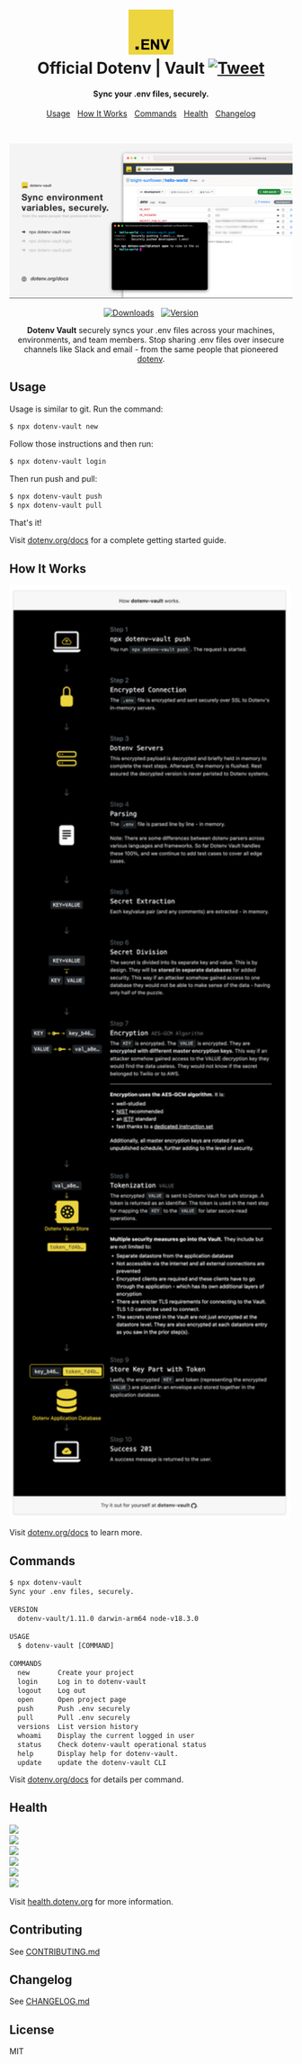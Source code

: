 <h1 align="center">
  <a href="https://docs.dotenv.org?r=1"><img src="https://raw.githubusercontent.com/motdotla/dotenv/master/dotenv.png" alt="dotenv-vault" width="80" height="80" ></a>
  <br>
  Official Dotenv | Vault <a href="https://twitter.com/intent/tweet?text=dotenv-vault%20-%20sync%20environment%20variables%2C%20securely%20https%3A%2F%2Fgithub.com%2Fdotenv-org%2Fdotenv-vault&hashtags=dotenv"><img src="https://img.shields.io/badge/Tweet--lightgrey?logo=twitter&style=social" alt="Tweet" height="20"/></a>
  <br>
</h1>

<h4 align="center">Sync your .env files, securely.</h4>

<p align="center">
  <a href="#usage">Usage</a>
  <img src="https://img.spacergif.org/v1/spacer.gif" width="5" height="1">
  <a href="#how-it-works">How It Works</a>
  <img src="https://img.spacergif.org/v1/spacer.gif" width="5" height="1">
  <a href="#commands" target="_blank">Commands</a>
  <img src="https://img.spacergif.org/v1/spacer.gif" width="5" height="1">
  <a href="#health" target="_blank">Health</a>
  <img src="https://img.spacergif.org/v1/spacer.gif" width="5" height="1">
  <a href="#changelog">Changelog</a>
</p>

<img src="https://img.spacergif.org/v1/spacer.gif" width="1" height="10">

![dotenv-vault](./dotenv-vault.png)

<p align="center">
  <a href="https://npmjs.org/package/dotenv-vault"><img src="https://img.shields.io/npm/dt/dotenv-vault.svg" alt="Downloads"></a>
  <img src="https://img.spacergif.org/v1/spacer.gif" width="5" height="1">
  <a href="https://npmjs.org/package/dotenv-vault"><img src="https://img.shields.io/npm/v/dotenv-vault.svg" alt="Version"></a>
</p>

<p align="center">
<strong>Dotenv Vault</strong> securely syncs your .env files across your machines, environments, and team members. Stop sharing .env files over insecure channels like Slack and email - from the same people that pioneered <a href="https://github.com/motdotla/dotenv">dotenv</a>.
</p>

## Usage

Usage is similar to git. Run the command:

```bash
$ npx dotenv-vault new
```

Follow those instructions and then run:

```bash
$ npx dotenv-vault login
```

Then run push and pull:

```bash
$ npx dotenv-vault push
$ npx dotenv-vault pull
```

That's it!

Visit [dotenv.org/docs](https://www.dotenv.org/docs/getting-started/with-dotenv-vault?r=1) for a complete getting started guide.

## How It Works

<a href="https://www.dotenv.org/docs/security/dotenv-vault"><img src="./how-dotenv-vault-works.png" alt="How Dotenv Vault works" width="500"/></a>

Visit [dotenv.org/docs](https://www.dotenv.org/docs/security/overview?r=1) to learn more.

## Commands

```
$ npx dotenv-vault
Sync your .env files, securely.

VERSION
  dotenv-vault/1.11.0 darwin-arm64 node-v18.3.0

USAGE
  $ dotenv-vault [COMMAND]

COMMANDS
  new       Create your project
  login     Log in to dotenv-vault
  logout    Log out
  open      Open project page
  push      Push .env securely
  pull      Pull .env securely
  versions  List version history
  whoami    Display the current logged in user
  status    Check dotenv-vault operational status
  help      Display help for dotenv-vault.
  update    update the dotenv-vault CLI
```

Visit [dotenv.org/docs](https://www.dotenv.org/docs/dotenv-vault?r=1) for details per command.

## Health

![](https://api.checklyhq.com/v1/badges/checks/c2fee99a-38e7-414e-89b8-9766ceeb1927?style=flat&theme=dark&responseTime=true)
<br>
![](https://api.checklyhq.com/v1/badges/checks/4f557967-1ed1-486a-b762-39a63781d752?style=flat&theme=dark&responseTime=true)
<br>
![](https://api.checklyhq.com/v1/badges/checks/804eb6fa-6599-4688-a649-7ff3c39a64b9?style=flat&theme=dark&responseTime=true)
<br>
![](https://api.checklyhq.com/v1/badges/checks/6a94504e-e936-4f07-bc0b-e08fee2734b3?style=flat&theme=dark&responseTime=true)
<br>
![](https://api.checklyhq.com/v1/badges/checks/06ac4f4e-3e0e-4501-9987-580b4d2a6b06?style=flat&theme=dark&responseTime=true)
<br>
![](https://api.checklyhq.com/v1/badges/checks/0ffc1e55-7ef0-4c2c-8acc-b6311871f41c?style=flat&theme=dark&responseTime=true)

Visit [health.dotenv.org](https://health.dotenv.org) for more information.

## Contributing

See [CONTRIBUTING.md](CONTRIBUTING.md)

## Changelog

See [CHANGELOG.md](CHANGELOG.md)

## License

MIT
